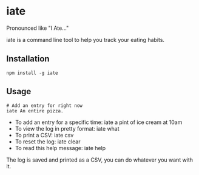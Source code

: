 # iate
Pronounced like "I Ate..."

iate is a command line tool to help you track your eating habits.

## Installation
```
npm install -g iate
```

## Usage
```
# Add an entry for right now
iate An entire pizza.
```

* To add an entry for a specific time: iate a pint of ice cream at 10am
* To view the log in pretty format: iate what
* To print a CSV: iate csv
* To reset the log: iate clear
* To read this help message: iate help

The log is saved and printed as a CSV, you can do whatever you want with it.
